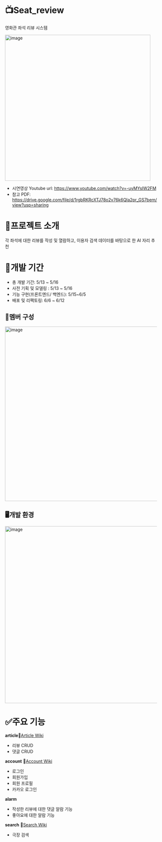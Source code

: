 # 📺Seat_review

영화관 좌석 리뷰 시스템

<img width="482" alt="image" src="https://github.com/seat-reviews-finalpjt/seat-reviews/assets/160835276/edb03898-1b63-40c6-88ad-2e32d1e4943c">

- 시연영상 Youtube url: https://www.youtube.com/watch?v=-uyMYsIW2FM
- 참고 PDF: https://drive.google.com/file/d/1rgbRKRcXTJ78o2v76k6QIa2pr_GS7bem/view?usp=sharing

# 📝프로젝트 소개

각 좌석에 대한 리뷰를 작성 및 열람하고, 이용자 검색 데이터를 바탕으로 한 AI 자리 추천 

# 📅개발 기간

- 총 개발 기간: 5/13 ~ 5/16
- 사전 기획 및 모델링 : 5/13 ~ 5/16
- 기능 구현(프론트엔드/ 백엔드): 5/15~6/5
- 배포 및 리팩토링: 6/6 ~ 6/12

## 👥멤버 구성

<img width="576" alt="image" src="https://github.com/seat-reviews-finalpjt/seat-reviews/assets/160835276/90252bf9-668e-4843-b530-11b19869149b">

## 🖥️개발 환경

<img width="584" alt="image" src="https://github.com/seat-reviews-finalpjt/seat-reviews/assets/160835276/378d0dd6-78cf-48d0-9ef5-85c70501cd71">


# ✅주요 기능
**article**📎[Article Wiki](https://github.com/seat-reviews-finalpjt/seat-reviews/wiki/Article)
- 리뷰 CRUD
- 댓글 CRUD

**account** 📎[Account Wiki](https://github.com/seat-reviews-finalpjt/seat-reviews/wiki/Account)

- 로그인
- 회원가입
- 회원 프로필
- 카카오 로그인

**alarm**  
- 작성한 리뷰에 대한 댓글 알람 기능
- 좋아요에 대한 알람 기능

**search** 📎[Search Wiki](https://github.com/seat-reviews-finalpjt/seat-reviews/wiki/Search)
- 극장 검색
  
